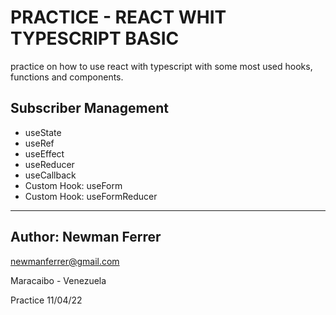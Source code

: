 # PRACTICE - REACT WHIT TYPESCRIPT BASIC

practice on how to use react with typescript with some most used hooks, functions and components.

## Subscriber Management

- useState
- useRef
- useEffect
- useReducer
- useCallback
- Custom Hook: useForm
- Custom Hook: useFormReducer

---

## Author: Newman Ferrer

newmanferrer@gmail.com

Maracaibo - Venezuela

Practice 11/04/22
